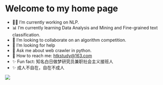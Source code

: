 # Welcome to my home page

- 👨‍💻 I’m currently working on NLP.
- 📊 I’m currently learning Data Analysis and Mining and Fine-grained text classification.
- 👯 I’m looking to collaborate on an algorithm competition.
- 💁 I’m looking for help
- 💬 Ask me about web crawler in python.
- 📧 How to reach me: [htkstudy@163.com](https://mail.163.com/)
- ✨ Fun fact: 知名白日做梦研究员兼职社会主义接班人
- ✨ 成人不自在，自在不成人

![](https://github-readme-stats.vercel.app/api?username=mayandev)
